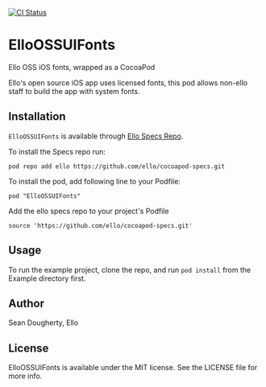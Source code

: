 [![CI Status](https://img.shields.io/travis/ello/ElloOSSUIFonts.svg?style=flat)](https://travis-ci.org/ello/ElloOSSUIFonts)

# ElloOSSUIFonts

Ello OSS iOS fonts, wrapped as a CocoaPod

Ello's open source iOS app uses licensed fonts, this pod allows non-ello staff to build the app with system fonts.

## Installation

`ElloOSSUIFonts` is available through [Ello Specs Repo](https://github.com/ello/cocoapod-specs).

To install the Specs repo run:
	
    pod repo add ello https://github.com/ello/cocoapod-specs.git

To install the pod, add following line to your Podfile:

    pod "ElloOSSUIFonts"

Add the ello specs repo to your project's Podfile

	source 'https://github.com/ello/cocoapod-specs.git'

## Usage

To run the example project, clone the repo, and run `pod install` from the Example directory first.

## Author

Sean Dougherty, Ello

## License

ElloOSSUIFonts is available under the MIT license. See the LICENSE file for more info.